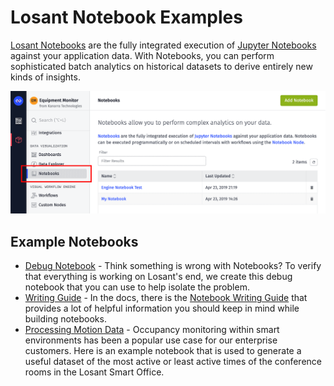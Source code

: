 # Losant Notebook Examples

[Losant Notebooks](https://docs.losant.com/notebooks/overview/) are the fully integrated execution of [Jupyter Notebooks](https://jupyter.org/index.html) against your application data. With Notebooks, you can perform sophisticated batch analytics on historical datasets to derive entirely new kinds of insights.

![Screenshot of Losant Platform showing Notebook in the left navigation](notebooks-list.png)

## Example Notebooks

- [Debug Notebook](/debug-notebook/Debug.ipynb) - Think something is wrong with Notebooks? To verify that everything is working on Losant's end, we create this debug notebook that you can use to help isolate the problem.
- [Writing Guide](/writing-guide/writing-guide.ipynb) - In the docs, there is the [Notebook Writing Guide](https://docs.losant.com/notebooks/notebook-file/writing-guide/) that provides a lot of helpful information you should keep in mind while building notebooks.
- [Processing Motion Data](/process-motion/process_motion.ipynb) - Occupancy monitoring within smart environments has been a popular use case for our enterprise customers. Here is an example notebook that is used to generate a useful dataset of the most active or least active times of the conference rooms in the Losant Smart Office.